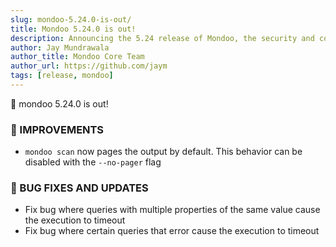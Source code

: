 ```yaml
---
slug: mondoo-5.24.0-is-out/
title: Mondoo 5.24.0 is out!
description: Announcing the 5.24 release of Mondoo, the security and compliance platform that prioritizes risks that matter most in your infrastructure.
author: Jay Mundrawala
author_title: Mondoo Core Team
author_url: https://github.com/jaym
tags: [release, mondoo]
---
```


🥳 mondoo 5.24.0 is out!

### 🧹 IMPROVEMENTS

- `mondoo scan` now pages the output by default. This behavior can be disabled with the `--no-pager` flag

### 🐛 BUG FIXES AND UPDATES

- Fix bug where queries with multiple properties of the same value cause the execution to timeout
- Fix bug where certain queries that error cause the execution to timeout
